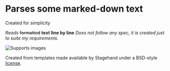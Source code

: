 # Parses some marked-down text
Created for simplicity

*Reads* ~~formatted~~ __text__ **line by line**
_Does not follow any spec, it is created just to suite my requirements._

![Supports images](https://upload.wikimedia.org/wikipedia/commons/4/48/Markdown-mark.svg)

Created from templates made available by Stagehand under a BSD-style
[license](https://github.com/dart-lang/stagehand/blob/master/LICENSE).
